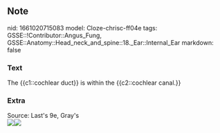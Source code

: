 ## Note
nid: 1661020715083
model: Cloze-chrisc-ff04e
tags: GSSE::!Contributor::Angus_Fung, GSSE::Anatomy::Head_neck_and_spine::18._Ear::Internal_Ear
markdown: false

### Text
The {{c1::cochlear duct}} is within the {{c2::cochlear canal.}}

### Extra
<div>
  Source: Last's 9e, Gray's
</div><img src=
"paste-f033c28ffbb9111f040f7f5d3ed4a184263a72d6.jpg"><img src= 
"paste-1bd6c76c44f44b3bfd9e634d26c2924e465d517d.jpg">
